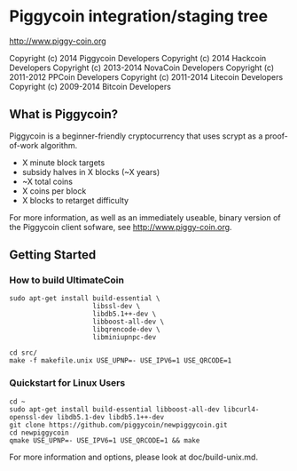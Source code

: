 Piggycoin integration/staging tree
================================

http://www.piggy-coin.org

Copyright (c) 2014 Piggycoin Developers
Copyright (c) 2014 Hackcoin Developers
Copyright (c) 2013-2014 NovaCoin Developers
Copyright (c) 2011-2012 PPCoin Developers
Copyright (c) 2011-2014 Litecoin Developers
Copyright (c) 2009-2014 Bitcoin Developers

What is Piggycoin?
----------------

Piggycoin is a beginner-friendly cryptocurrency that uses scrypt as a proof-of-work algorithm.
 - X minute block targets
 - subsidy halves in X blocks (~X years)
 - ~X total coins
 - X coins per block
 - X blocks to retarget difficulty

For more information, as well as an immediately useable, binary version of
the Piggycoin client sofware, see http://www.piggy-coin.org.

Getting Started
----------------
### How to build UltimateCoin

    sudo apt-get install build-essential \
                         libssl-dev \
                         libdb5.1++-dev \
                         libboost-all-dev \
                         libqrencode-dev \
                         libminiupnpc-dev

    cd src/
    make -f makefile.unix USE_UPNP=- USE_IPV6=1 USE_QRCODE=1

### Quickstart for Linux Users

    cd ~
    sudo apt-get install build-essential libboost-all-dev libcurl4-openssl-dev libdb5.1-dev libdb5.1++-dev
    git clone https://github.com/piggycoin/newpiggycoin.git
    cd newpiggycoin
    qmake USE_UPNP=- USE_IPV6=1 USE_QRCODE=1 && make
    
For more information and options, please look at doc/build-unix.md.
